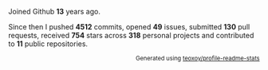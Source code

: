 Joined Github **13** years ago.

Since then I pushed **4512** commits, opened **49** issues, submitted **130** pull requests, received **754** stars across **318** personal projects and contributed to **11** public repositories.

<p align="right"><sub>Generated using <a href="https://github.com/marketplace/actions/profile-readme-stats">teoxoy/profile-readme-stats</a></sub></p>
